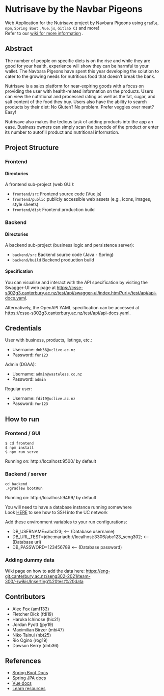 # Nutrisave by the Navbar Pigeons

Web Application for the Nutrisave project by Navbara Pigeons using `gradle`, `npm`, `Spring Boot`
, `Vue.js`, `Gitlab CI` and more!  
Refer to
our [wiki for more information](https://eng-git.canterbury.ac.nz/seng302-2021/team-300/-/wikis/home)
.

## Abstract

The number of people on specific diets is on the rise and while they are good for your health,
experience will show they can be harmful to your wallet. The Navbara Pigeons have spent this year
developing the solution to cater to the growing needs for nutritious food that doesn’t break the
bank.

Nutrisave is a sales platform for near-expiring goods with a focus on providing the user with
health-related information on the products. Users can view the nutritional and processed rating as
well as the fat, sugar, and salt content of the food they buy. Users also have the ability to search
products by their diet: No Gluten? No problem. Prefer veggies over meat? Easy!

Nutrisave also makes the tedious task of adding products into the app an ease. Business owners can
simply scan the barcode of the product or enter its number to autofill product and nutritional
information.

## Project Structure

### Frontend

#### Directories

A frontend sub-project (web GUI):

- `frontend/src` Frontend source code (Vue.js)
- `frontend/public` publicly accessible web assets (e.g., icons, images, style sheets)
- `frontend/dist` Frontend production build

### Backend

#### Directories

A backend sub-project (business logic and persistence server):

- `backend/src` Backend source code (Java - Spring)
- `backend/build` Backend production build

#### Specification

You can visualise and interact with the API specification by visiting the Swagger-UI web page
at https://csse-s302g3.canterbury.ac.nz/test/api/swagger-ui/index.html?url=/test/api/api-docs.yaml.

Alternatively, the OpenAPI YAML specification can be accessed
at https://csse-s302g3.canterbury.ac.nz/test/api/api-docs.yaml.

## Credentials

User with business, products, listings, etc.:

- Username: `dnb36@uclive.ac.nz`
- Password: `fun123`

Admin (DGAA):

- Username: `admin@wasteless.co.nz`
- Password: `admin`

Regular user:

- Username: `fdi19@uclive.ac.nz`
- Password: `fun123`

## How to run

### Frontend / GUI

    $ cd frontend
    $ npm install
    $ npm run serve

Running on: http://localhost:9500/ by default

### Backend / server

    cd backend
    ./gradlew bootRun

Running on: http://localhost:9499/ by default

You will need to have a database instance running somewhere  
Look [HERE](https://www.cosc.canterbury.ac.nz/policy/labs/remoteconnection.shtml) to see how to SSH
into the UC network

Add these environment variables to your run configurations:

- DB_USERNAME=abc123; <-- (Database username)
- DB_URL_TEST=jdbc:mariadb://localhost:3306/abc123_seng302; <-- (Database url)
- DB_PASSWORD=123456789 <-- (Database password)

### Adding dummy data

Wiki page on how to add the data
here: https://eng-git.canterbury.ac.nz/seng302-2021/team-300/-/wikis/Inserting%20test%20data

## Contributors

- Alec Fox (amf133)
- Fletcher Dick (fdi19)
- Haruka Ichinose (hic21)
- Jordan Pyott (jpy19)
- Maximilian Birzer (mbi47)
- Niko Tainui (nbt25)
- Rio Ogino (rog19)
- Dawson Berry (dnb36)

## References

- [Spring Boot Docs](https://docs.spring.io/spring-boot/docs/current/reference/htmlsingle/)
- [Spring JPA docs](https://docs.spring.io/spring-data/jpa/docs/current/reference/html/)
- [Vue docs](https://vuejs.org/v2/guide/)
- [Learn resources](https://learn.canterbury.ac.nz/course/view.php?id=10577&section=11)
